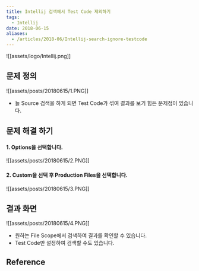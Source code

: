 ```yaml
---
title: Intellij 검색에서 Test Code 제외하기
tags:
  - Intellij
date: 2018-06-15
aliases: 
  - /articles/2018-06/Intellij-search-ignore-testcode
---
```



![[assets/logo/Intellij.png]]

## 문제 정의

![[assets/posts/20180615/1.PNG]]

- 늘 Source 검색을 하게 되면 Test Code가 섞여 결과를 보기 힘든 문제점이 있습니다.

## 문제 해결 하기
#### 1. Options을 선택합니다.

![[assets/posts/20180615/2.PNG]]

#### 2. Custom을 선택 후 Production Files을 선택합니다.
![[assets/posts/20180615/3.PNG]]


## 결과 화면

![[assets/posts/20180615/4.PNG]]

- 원하는 File Scope에서 검색하여 결과를 확인할 수 있습니다.
- Test Code만 설정하여 검색할 수도 있습니다.



## Reference

